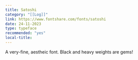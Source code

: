 ```yaml
---
title: Satoshi
category: "[[Log]]"
link: https://www.fontshare.com/fonts/satoshi
date: 24-11-2023
type: typeface
recommended: "yes"
local-title:
---
```

A very-fine, aestheic font. Black and heavy weights are gems!
